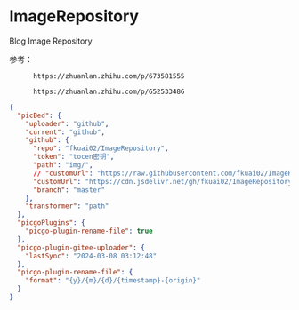 # ImageRepository
Blog Image Repository

参考： 

          https://zhuanlan.zhihu.com/p/673581555

          https://zhuanlan.zhihu.com/p/652533486


```json
{
  "picBed": {
    "uploader": "github",
    "current": "github",
    "github": {
      "repo": "fkuai02/ImageRepository",
      "token": "tocen密钥",
      "path": "img/",
      // "customUrl": "https://raw.githubusercontent.com/fkuai02/ImageRepository/master",
      "customUrl": "https://cdn.jsdelivr.net/gh/fkuai02/ImageRepository@master",
      "branch": "master"
    },
    "transformer": "path"
  },
  "picgoPlugins": {
    "picgo-plugin-rename-file": true
  },
  "picgo-plugin-gitee-uploader": {
    "lastSync": "2024-03-08 03:12:48"
  },
  "picgo-plugin-rename-file": {
    "format": "{y}/{m}/{d}/{timestamp}-{origin}"
  }
}
```

